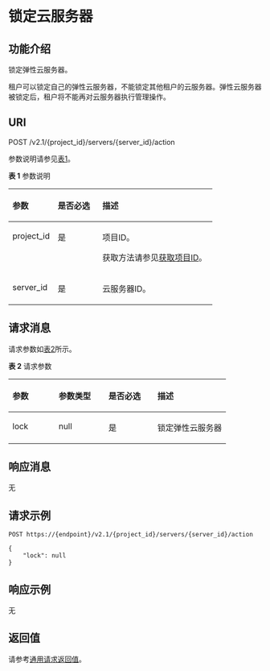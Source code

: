 # 锁定云服务器<a name="ZH-CN_TOPIC_0065817690"></a>

## 功能介绍<a name="zh-cn_topic_0057973175_section39224329"></a>

锁定弹性云服务器。

租户可以锁定自己的弹性云服务器，不能锁定其他租户的云服务器。弹性云服务器被锁定后，租户将不能再对云服务器执行管理操作。

## URI<a name="zh-cn_topic_0057973175_section17474649"></a>

POST /v2.1/\{project\_id\}/servers/\{server\_id\}/action

参数说明请参见[表1](#zh-cn_topic_0057973175_table32475667)。

**表 1**  参数说明

<a name="zh-cn_topic_0057973175_table32475667"></a>
<table><thead align="left"><tr id="zh-cn_topic_0057973175_row44937496"><th class="cellrowborder" valign="top" width="22.24%" id="mcps1.2.4.1.1"><p id="p5187119"><a name="p5187119"></a><a name="p5187119"></a>参数</p>
</th>
<th class="cellrowborder" valign="top" width="21.87%" id="mcps1.2.4.1.2"><p id="p17503500"><a name="p17503500"></a><a name="p17503500"></a>是否必选</p>
</th>
<th class="cellrowborder" valign="top" width="55.88999999999999%" id="mcps1.2.4.1.3"><p id="p8497414"><a name="p8497414"></a><a name="p8497414"></a>描述</p>
</th>
</tr>
</thead>
<tbody><tr id="zh-cn_topic_0057973175_row1664874"><td class="cellrowborder" valign="top" width="22.24%" headers="mcps1.2.4.1.1 "><p id="zh-cn_topic_0057973175_p637140"><a name="zh-cn_topic_0057973175_p637140"></a><a name="zh-cn_topic_0057973175_p637140"></a>project_id</p>
</td>
<td class="cellrowborder" valign="top" width="21.87%" headers="mcps1.2.4.1.2 "><p id="zh-cn_topic_0057973175_p51608407"><a name="zh-cn_topic_0057973175_p51608407"></a><a name="zh-cn_topic_0057973175_p51608407"></a>是</p>
</td>
<td class="cellrowborder" valign="top" width="55.88999999999999%" headers="mcps1.2.4.1.3 "><p id="p37593705"><a name="p37593705"></a><a name="p37593705"></a>项目ID。</p>
<p id="p1180512217438"><a name="p1180512217438"></a><a name="p1180512217438"></a>获取方法请参见<a href="获取项目ID.md">获取项目ID</a>。</p>
</td>
</tr>
<tr id="zh-cn_topic_0057973175_row41565035"><td class="cellrowborder" valign="top" width="22.24%" headers="mcps1.2.4.1.1 "><p id="zh-cn_topic_0057973175_p11324657"><a name="zh-cn_topic_0057973175_p11324657"></a><a name="zh-cn_topic_0057973175_p11324657"></a>server_id</p>
</td>
<td class="cellrowborder" valign="top" width="21.87%" headers="mcps1.2.4.1.2 "><p id="zh-cn_topic_0057973175_p44882061"><a name="zh-cn_topic_0057973175_p44882061"></a><a name="zh-cn_topic_0057973175_p44882061"></a>是</p>
</td>
<td class="cellrowborder" valign="top" width="55.88999999999999%" headers="mcps1.2.4.1.3 "><p id="zh-cn_topic_0057973175_p11568292"><a name="zh-cn_topic_0057973175_p11568292"></a><a name="zh-cn_topic_0057973175_p11568292"></a>云服务器ID。</p>
</td>
</tr>
</tbody>
</table>

## 请求消息<a name="zh-cn_topic_0057973175_section55444361"></a>

请求参数如[表2](#zh-cn_topic_0057973175_table18228066)所示。

**表 2**  请求参数

<a name="zh-cn_topic_0057973175_table18228066"></a>
<table><thead align="left"><tr id="zh-cn_topic_0057973175_row66497515"><th class="cellrowborder" valign="top" width="21.240000000000002%" id="mcps1.2.5.1.1"><p id="zh-cn_topic_0057973175_p17589653"><a name="zh-cn_topic_0057973175_p17589653"></a><a name="zh-cn_topic_0057973175_p17589653"></a>参数</p>
</th>
<th class="cellrowborder" valign="top" width="22.93%" id="mcps1.2.5.1.2"><p id="zh-cn_topic_0057973175_p15475779"><a name="zh-cn_topic_0057973175_p15475779"></a><a name="zh-cn_topic_0057973175_p15475779"></a>参数类型</p>
</th>
<th class="cellrowborder" valign="top" width="22.56%" id="mcps1.2.5.1.3"><p id="zh-cn_topic_0057973175_p45578590"><a name="zh-cn_topic_0057973175_p45578590"></a><a name="zh-cn_topic_0057973175_p45578590"></a>是否必选</p>
</th>
<th class="cellrowborder" valign="top" width="33.269999999999996%" id="mcps1.2.5.1.4"><p id="zh-cn_topic_0057973175_p878285"><a name="zh-cn_topic_0057973175_p878285"></a><a name="zh-cn_topic_0057973175_p878285"></a>描述</p>
</th>
</tr>
</thead>
<tbody><tr id="zh-cn_topic_0057973175_row4032249"><td class="cellrowborder" valign="top" width="21.240000000000002%" headers="mcps1.2.5.1.1 "><p id="zh-cn_topic_0057973175_p58176713"><a name="zh-cn_topic_0057973175_p58176713"></a><a name="zh-cn_topic_0057973175_p58176713"></a>lock</p>
</td>
<td class="cellrowborder" valign="top" width="22.93%" headers="mcps1.2.5.1.2 "><p id="zh-cn_topic_0057973175_p14693285"><a name="zh-cn_topic_0057973175_p14693285"></a><a name="zh-cn_topic_0057973175_p14693285"></a>null</p>
</td>
<td class="cellrowborder" valign="top" width="22.56%" headers="mcps1.2.5.1.3 "><p id="zh-cn_topic_0057973175_p49305462"><a name="zh-cn_topic_0057973175_p49305462"></a><a name="zh-cn_topic_0057973175_p49305462"></a>是</p>
</td>
<td class="cellrowborder" valign="top" width="33.269999999999996%" headers="mcps1.2.5.1.4 "><p id="zh-cn_topic_0057973175_p34319524"><a name="zh-cn_topic_0057973175_p34319524"></a><a name="zh-cn_topic_0057973175_p34319524"></a>锁定弹性云服务器</p>
</td>
</tr>
</tbody>
</table>

## 响应消息<a name="zh-cn_topic_0057973175_section7967191653319"></a>

无

## 请求示例<a name="zh-cn_topic_0057973175_section1296841643314"></a>

```
POST https://{endpoint}/v2.1/{project_id}/servers/{server_id}/action
```

```
{
    "lock": null
}
```

## 响应示例<a name="section243517360410"></a>

无

## 返回值<a name="zh-cn_topic_0057973175_section40414779"></a>

请参考[通用请求返回值](通用请求返回值.md)。

